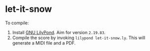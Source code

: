 # let-it-snow

To compile:

1. Install [GNU LilyPond](https://www.lilypond.org). Aim for version `2.19.83`.
1. Compile the score by invoking `lilypond let-it-snow.ly`. This will generate a MIDI file and a PDF.
